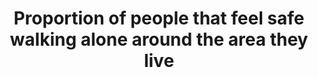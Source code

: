---
actual_indicator_available: Percent of persons ages 18 and older who report feeling
  safe walking near their home
comments_and_limitations: 'The results are based on telephone interviews with a random
  sample of adults, age 18 +, living in the U.S. The interviews are conducted with
  respondents on landline telephones and cell phones with a minimum quota of 50% cell
  phone and 50% landlines respondents, with additional quota by region. Phone numbers
  are selected using random digit dial methods. Landline respondents are chosen at
  random within each household based on the adult with the most recent birthday. Samples
  are weighted to correct for unequal probability of selection, non-response, and
  double coverage of landline and cell users in two sampling frames. All estimates
  are subject to sampling error. Each year, the margin of error is approximately +/-
  4 percentage points at the 95% confidence level. (For additional detail, see http://www.gallup.com/poll/179558/not-safe-walking-night-near-home.
  The National Crime Victimization Survey, conducted by the U.S. Census Bureau for
  the Bureau of Justice Statistics, does not collect this information; however, as
  part of methodological work for the NCVS redesign, the BJS is conducting the American
  Crime Survey. The survey includes an item similar to that used by Gallup: Is there
  any place within a mile of your home where you would be afraid to walk alone at
  night? [ ] Yes   [ ] No. The companion survey is a mail survey, self-administered
  (with a split sample of about 200,000 to determine appropriate placement). For more
  detail, see the OMB clearance package: https://www.reginfo.gov/public/do/PRAViewDocument?ref_nbr=201502-1121-001.
  The field test is nearing completion, with a report expected in the fall of 2017.'
data_non_statistical: false
date_metadata_updated: March 2018
date_of_national_source_publication: November 2015
disaggregation_categories: None
disaggregation_geography: None
goal_meta_link: http://unstats.un.org/sdgs/files/metadata-compilation/Metadata-Goal-16.pdf
goal_meta_link_page: 10
graph: longitudinal
graph_status_notes: Graphed
graph_title: Percent of persons ages 18 and older who report feeling safe walking
  near their home
graph_type: line
graph_type_description: Line graph (Gallup data)
has_metadata: false
indicator: 16.1.4
indicator_definition: 'Adult U.S. residents who answer "yes" to the following: Is
  there any area near where you live - that is,within a mile - where you would be
  afraid to walk alone at night?'
indicator_name: Proportion of people that feel safe walking alone around the area
  they live
indicator_variable: pct_18y_over_safe_walking
international_and_national_references: (for 2015 data) http://www.gallup.com/poll/186563/women-poor-urbanitesnot-feel-safe-walking-night-near-home.aspx
layout: indicator
method_of_computation: Percent of total adult U.S. resident population
periodicity: Annual survey, conducted by Gallup, in October of each year
permalink: /16-1-4/
published: true
reporting_status: complete
sdg_goal: 16
source_active_1: true
source_agency_staff_email_1: allen.beck@usdoj.gov
source_agency_staff_name_1: Gallup Inc., Jim Norman (provided by the Bureau of Justice
  Statistics)
source_agency_survey_dataset_1: 'Gallup''s Crime Survey (conducted annually in October) '
source_notes_1: null
source_title_1: null
source_url_1: (for 2007-2014 data) http://www.gallup.com/poll/179558/not-feel-safe-walking-night-alone.aspx
target: Significantly reduce all forms of violence and related death rates everywhere.
target_id: '16.1'
time_period: Snapshot at time of interview
title: Proportion of people that feel safe walking alone around the area they live
un_custodial_agency: UNODC
un_designated_tier: '2'
unit_of_measure: Randomly selected adult
variable_description: null
variable_notes: null
---